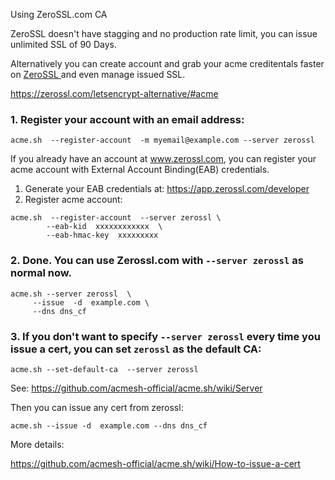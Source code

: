 Using ZeroSSL.com CA  
 
ZeroSSL doesn't have stagging and no production rate limit, you can issue unlimited SSL of 90 Days.

Alternatively you can create account and grab your acme creditentals faster on [ZeroSSL ](https://zerossl.com) and even manage issued SSL. 


https://zerossl.com/letsencrypt-alternative/#acme

### 1.  Register your account with an email address:

```
acme.sh  --register-account  -m myemail@example.com --server zerossl
```

If you already have an account at www.zerossl.com, you can register your acme account with External Account Binding(EAB) credentials.

1. Generate your EAB credentials at: https://app.zerossl.com/developer
2. Register acme account:

```
acme.sh  --register-account  --server zerossl \
        --eab-kid  xxxxxxxxxxxx  \
        --eab-hmac-key  xxxxxxxxx
```

### 2. Done.  You can use Zerossl.com with `--server zerossl` as normal now.

```
acme.sh --server zerossl  \
     --issue  -d  example.com \
     --dns dns_cf
```

### 3. If you don't want to specify `--server zerossl` every time you issue a cert, you can set `zerossl` as the default CA:

```
acme.sh --set-default-ca  --server zerossl
```

See: https://github.com/acmesh-official/acme.sh/wiki/Server

Then you can issue any cert from zerossl:

```
acme.sh --issue -d  example.com --dns dns_cf
```


More details: 

https://github.com/acmesh-official/acme.sh/wiki/How-to-issue-a-cert

